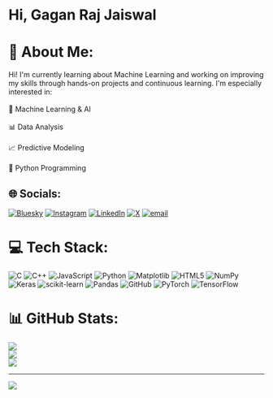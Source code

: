 <h1>Hi, Gagan Raj Jaiswal</h1>

# 💫 About Me:
Hi! I'm currently learning about Machine Learning and working on improving my skills through hands-on projects and continuous learning. I'm especially interested in:<br><br>🤖 Machine Learning & AI<br><br>📊 Data Analysis<br><br>📈 Predictive Modeling<br><br>🐍 Python Programming


## 🌐 Socials:
[![Bluesky](https://img.shields.io/badge/bluesky-0285FF?style=for-the-badge&logo=bluesky&logoColor=%23FFFFFF)](https://bsky.app/profile/Gagan5500) [![Instagram](https://img.shields.io/badge/Instagram-%23E4405F.svg?logo=Instagram&logoColor=white)](https://instagram.com/gagan_raj5505) [![LinkedIn](https://img.shields.io/badge/LinkedIn-%230077B5.svg?logo=linkedin&logoColor=white)](https://linkedin.com/in/gagan-raj-jaiswal-71ba3a2a8) [![X](https://img.shields.io/badge/X-black.svg?logo=X&logoColor=white)](https://x.com/@gagan_raj5505) [![email](https://img.shields.io/badge/Email-D14836?logo=gmail&logoColor=white)](mailto:gaganjai2007@gmail.com) 

# 💻 Tech Stack:
![C](https://img.shields.io/badge/c-%2300599C.svg?style=for-the-badge&logo=c&logoColor=white) ![C++](https://img.shields.io/badge/c++-%2300599C.svg?style=for-the-badge&logo=c%2B%2B&logoColor=white) ![JavaScript](https://img.shields.io/badge/javascript-%23323330.svg?style=for-the-badge&logo=javascript&logoColor=%23F7DF1E) ![Python](https://img.shields.io/badge/python-3670A0?style=for-the-badge&logo=python&logoColor=ffdd54) ![Matplotlib](https://img.shields.io/badge/Matplotlib-%23ffffff.svg?style=for-the-badge&logo=Matplotlib&logoColor=black) ![HTML5](https://img.shields.io/badge/html5-%23E34F26.svg?style=for-the-badge&logo=html5&logoColor=white) ![NumPy](https://img.shields.io/badge/numpy-%23013243.svg?style=for-the-badge&logo=numpy&logoColor=white) ![Keras](https://img.shields.io/badge/Keras-%23D00000.svg?style=for-the-badge&logo=Keras&logoColor=white) ![scikit-learn](https://img.shields.io/badge/scikit--learn-%23F7931E.svg?style=for-the-badge&logo=scikit-learn&logoColor=white) ![Pandas](https://img.shields.io/badge/pandas-%23150458.svg?style=for-the-badge&logo=pandas&logoColor=white) ![GitHub](https://img.shields.io/badge/github-%23121011.svg?style=for-the-badge&logo=github&logoColor=white) ![PyTorch](https://img.shields.io/badge/PyTorch-%23EE4C2C.svg?style=for-the-badge&logo=PyTorch&logoColor=white) ![TensorFlow](https://img.shields.io/badge/TensorFlow-%23FF6F00.svg?style=for-the-badge&logo=TensorFlow&logoColor=white)
# 📊 GitHub Stats:
![](https://github-readme-stats.vercel.app/api?username=Gagan5500&theme=radical&hide_border=false&include_all_commits=false&count_private=true)<br/>
![](https://nirzak-streak-stats.vercel.app/?user=Gagan5500&theme=radical&hide_border=false)<br/>
![](https://github-readme-stats.vercel.app/api/top-langs/?username=Gagan5500&theme=radical&hide_border=false&include_all_commits=false&count_private=true&layout=compact)

---
[![](https://visitcount.itsvg.in/api?id=Gagan5500&icon=0&color=0)](https://visitcount.itsvg.in)

<!-- Proudly created with GPRM ( https://gprm.itsvg.in ) -->
